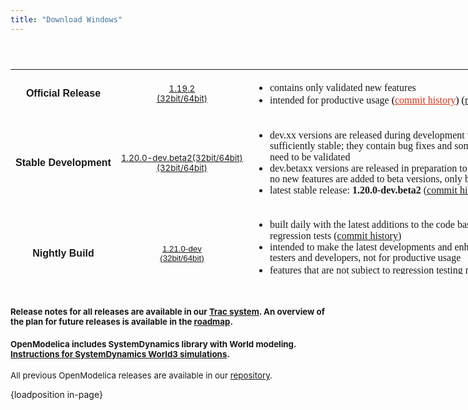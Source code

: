 ```yaml
---
title: "Download Windows"
---
```

<h4>&nbsp;</h4>
<h4>
<table style="width: 956px; height: 328px;">
<tbody>
<tr>
<td align="center"><strong style="font-family: Verdana, Arial, Helvetica, sans-serif; font-size: 16px; text-align: center;">Official Release</strong></td>
<td align="center">
<p><a href="https://build.openmodelica.org/omc/builds/windows/releases/1.19/2/"><span style="font-size: 13.3333px;">1.19.2<br />(32bit/64bit)<br /></span></a></p>
</td>
<td>
<ul>
<li><span style="font-size: 12pt; font-family: 'andale mono', times;">contains only validated new features</span></li>
<li><span style="font-size: 12pt; font-family: 'andale mono', times;">intended for productive usage&nbsp;<span style="color: #000000; font-family: 'andale mono', times; font-size: 16px;">(</span><a href="https://github.com/OpenModelica/OpenModelica/commits/maintenance/v1.19" style="color: #d33615; font-family: 'andale mono', times; font-size: 16px;">commit history</a><span style="color: #000000; font-family: 'andale mono', times; font-size: 16px;">) (<a href="https://trac.openmodelica.org/OpenModelica/wiki/ReleaseNotes/1.19.2">release notes</a>)<br /></span></span></li>
</ul>
</td>
</tr>
<tr>
<td align="center"><strong style="font-family: Verdana, Arial, Helvetica, sans-serif; font-size: 16px; text-align: center;">Stable Development<br /></strong></td>
<td align="center">
<p><a href="https://build.openmodelica.org/omc/builds/windows/releases/1.20/dev.beta2/"><span style="font-size: 13.3333px;">1.20.0-dev.beta2(32bit/64bit)<br /></span><span style="font-size: 13.3333px;">(32bit/64bit)</span></a></p>
</td>
<td>
<ul>
<li style="line-height: 17.6px;"><span style="font-size: 12pt; font-family: 'andale mono', times;">dev.xx versions are released during development when the performance is<br />sufficiently stable; they contain bug fixes and some new features that still<br /> need to be validated<br /></span></li>
<li style="line-height: 17.6px;"><span style="font-size: 12pt; font-family: 'andale mono', times;">dev.betaxx versions are released in preparation to official releases for testing;<br /></span><span style="font-size: 12pt; font-family: 'andale mono', times;">no new features are added to beta versions, only bug fixes</span></li>
<li style="line-height: 17.6px;"><span style="font-size: 12pt; font-family: 'andale mono', times;"><span style="font-size: 12pt; font-family: 'andale mono', times;">latest stable release: <strong>1.20.0-dev.beta2 </strong>(<a href="https://github.com/OpenModelica/OpenModelica/commits/maintenance/v1.20">commit history</a>) (<a href="https://trac.openmodelica.org/OpenModelica/wiki/ReleaseNotes/1.20.0">release notes</a>)</span></span><span style="font-size: 12pt; font-family: 'andale mono', times;"><br /></span></li>
</ul>
</td>
</tr>
<tr>
<td align="center"><strong style="font-family: Verdana, Arial, Helvetica, sans-serif; font-size: 16px; text-align: center;"><strong style="font-family: Verdana, Arial, Helvetica, sans-serif; font-size: 16px; text-align: center;">Nightly Build</strong></strong></td>
<td align="center"><a href="https://build.openmodelica.org/omc/builds/windows/nightly-builds/" style="font-family: Verdana, Arial, Helvetica, sans-serif; font-size: 13.3333px; text-align: center;">1.21.0-dev<br /> (32bit/64bit)</a></td>
<td>
<ul>
<li style="line-height: 17.6px;"><span style="font-family: 'andale mono', times; font-size: 12pt;">built daily with the latest additions to the code base that passed the standard<br />regression tests (<a href="https://github.com/OpenModelica/OpenModelica/commits/master">commit history</a>)&nbsp;<br /></span></li>
<li style="line-height: 17.6px;"><span style="font-family: 'andale mono', times; font-size: 12pt;">intended to make the latest developments and enhancements available for<br /> testers and developers, not for productive usage</span></li>
<li><span style="font-family: andale mono, times; font-size: 12pt;">features that are not subject to regression testing may get broken between<br />one nightly build and the next</span></li>
</ul>
</td>
</tr>
</tbody>
</table>
</h4>
<h4 style="font-size: 11px;">&nbsp;</h4>
<h4><span style="font-size: 10pt;">Release notes for all releases are available in our <a href="https://trac.openmodelica.org/OpenModelica/wiki/ReleaseNotes">Trac system</a>. An overview of the plan for future releases is available in the <a href="https://trac.openmodelica.org/OpenModelica/roadmap">roadmap</a>.<br /></span></h4>
<h4><span style="font-size: 10pt;">OpenModelica includes SystemDynamics library with World modeling. <a href="/images/docs/SystemDynamics-World3-Simulation-with-OpenModelica.pdf" target="_blank">Instructions for SystemDynamics World3 simulations</a>.</span></h4>
<p><span style="font-size: 10pt;">All previous OpenModelica releases are available in our <a href="https://build.openmodelica.org/omc/builds/windows/releases/">repository</a>.</span></p>
<p>{loadposition in-page}</p>
<p>&nbsp;</p>
<p>&nbsp;</p>
<p>&nbsp;</p>
<p>&nbsp;</p>